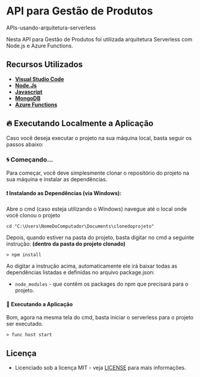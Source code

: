 # API para Gestão de Produtos

APIs-usando-arquitetura-serverless

Nesta API para Gestão de Produtos foi utilizada arquitetura Serverless com Node.js e Azure Functions.


##  Recursos Utilizados

* **[Visual Studio Code](https://code.visualstudio.com/?WT.mc_id=vuechatapp_swa-github-gllemos)**
* **[Node.Js](https://nodejs.org/en/)**
* **[Javascript](https://www.javascript.com/)**
* **[MongoDB](https://www.mongodb.com/)**
* **[Azure Functions](https://azure.microsoft.com/pt-br/)**


## 🔥 Executando Localmente a Aplicação 

Caso você deseja executar o projeto na sua máquina local, basta seguir os passos abaixo:

### 🌀 Começando... 

Para começar, você deve simplesmente clonar o repositório do projeto na sua máquina e instalar as dependências.

#### ❗️ Instalando as Dependências (via Windows): 

Abre o cmd (caso esteja utilizando o Windows) navegue até o local onde você clonou o projeto

```
cd "C:\Users\NomeDoComputador\Documents\clonedoprojeto"
```

Depois, quando estiver na pasta do projeto, basta digitar no cmd a seguinte instrução: **(dentro da pasta do projeto clonado)**

```
> npm install
```

Ao digitar a instrução acima, automaticamente ele irá baixar todas as dependências listadas e definidas no arquivo package.json:

* `node_modules` - que contêm os packages do npm que precisará para o projeto.

#### 💨 Executando a Aplicação 

Bom, agora na mesma tela do cmd, basta iniciar o serverless para o projeto ser executado.

```
> func host start
```


## Licença

* Licenciado sob a licença MIT - veja [LICENSE](LICENSE) para mais informações.


